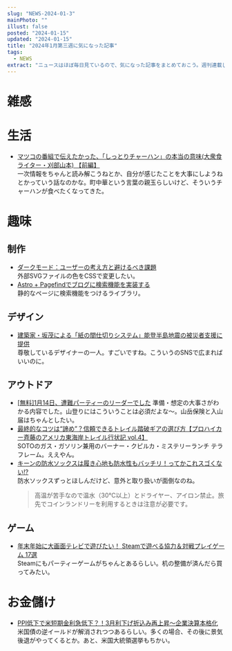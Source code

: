 ```yaml
---
slug: "NEWS-2024-01-3"
mainPhoto: ""
illust: false
posted: "2024-01-15"
updated: "2024-01-15"
title: "2024年1月第三週に気になった記事"
tags:
  - NEWS
extract: "ニュースはほぼ毎日見ているので、気になった記事をまとめておこう。週刊連載したい。"
---
```


# 雑感


# 生活

- [マツコの番組で伝えたかった、「しっとりチャーハン」の本当の意味(大衆食ライター・刈部山本) 【前編】](https://nhkbook-hiraku.com/n/n1bd3c54099eb)  
  一次情報をちゃんと読み解こうねとか、自分が感じたことを大事にしようねとかっていう話なのかな。町中華という言葉の親玉らしいけど、そういうチャーハンが食べたくなってきた。

# 趣味

## 制作

- [ダークモード：ユーザーの考え方と避けるべき課題](https://u-site.jp/alertbox/dark-mode-users-issues)  
  外部SVGファイルの色をCSSで変更したい。
- [Astro + Pagefindでブログに検索機能を実装する](https://zenn.dev/s7/articles/astro-pagefind)  
  静的なページに検索機能をつけるライブラリ。

## デザイン

- [建築家・坂茂による「紙の間仕切りシステム」能登半島地震の被災者支援に提供](https://www.axismag.jp/posts/2024/01/572676.html)  
  尊敬しているデザイナーの一人。すごいですね。こういうのSNSで広まればいいのに。

## アウトドア

- [[無料]1月14日、遭難パーティーのリーダーでした](https://note.com/keizi666/n/n5a55d0fcba79)
   準備・想定の大事さがわかる内容でした。山登りにはこういうことは必須だよな〜。山岳保険と入山届はちゃんとしたい。
- [最終的なコツは“諦め”？信頼できるトレイル踏破ギアの選び方【プロハイカー斉藤のアメリカ東海岸トレイル行状記 vol.4】](https://www.bepal.net/archives/386369)  
  SOTOのガス・ガソリン兼用のバーナー・クピルカ・ミステリーランチ テラフレーム。ええやん。
- [キーンの防水ソックスは履き心地も防水性もバッチリ！ってかこれスゴくない!?](https://www.goodspress.jp/reports/579318/2/)  
  防水ソックスずっとほしんだけど、意外と取り扱いが面倒なのね。  
  > 高温が苦手なので温水（30℃以上）とドライヤー、アイロン禁止。旅先でコインランドリーを利用するときは注意が必要です。

## ゲーム

- [年末年始に大画面テレビで遊びたい！ Steamで遊べる協力＆対戦プレイゲーム 17選](https://gamerszone.jp/post/4010)  
  Steamにもパーティーゲームがちゃんとあるらしい。机の整備が済んだら買ってみたい。

# お金儲け

- [PPI低下で米短期金利急低下？！3月利下げ折込み再上昇～企業決算本格化](http://hiroko.yutaka-shoji.co.jp/2024/01/ppi3.html)  
  米国債の逆イールドが解消されつつあるらしい。多くの場合、その後に景気後退がやってくるとか。あと、米国大統領選挙もちかい。